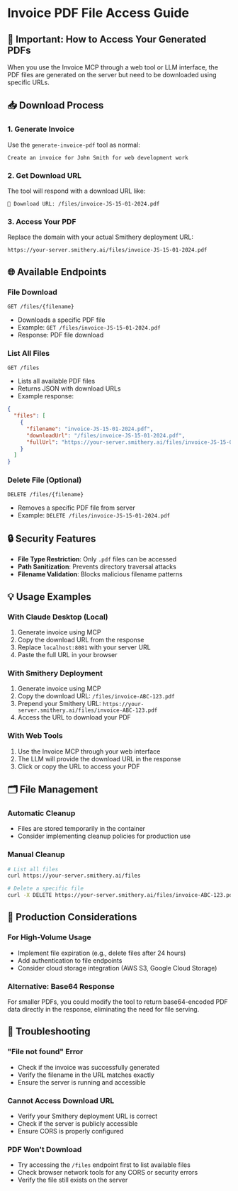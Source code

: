 # Invoice PDF File Access Guide

## 🚨 Important: How to Access Your Generated PDFs

When you use the Invoice MCP through a web tool or LLM interface, the PDF files are generated on the server but need to be downloaded using specific URLs.

## 📥 Download Process

### 1. **Generate Invoice**
Use the `generate-invoice-pdf` tool as normal:
```
Create an invoice for John Smith for web development work
```

### 2. **Get Download URL**
The tool will respond with a download URL like:
```
🔗 Download URL: /files/invoice-JS-15-01-2024.pdf
```

### 3. **Access Your PDF**
Replace the domain with your actual Smithery deployment URL:
```
https://your-server.smithery.ai/files/invoice-JS-15-01-2024.pdf
```

## 🌐 Available Endpoints

### File Download
```
GET /files/{filename}
```
- Downloads a specific PDF file
- Example: `GET /files/invoice-JS-15-01-2024.pdf`
- Response: PDF file download

### List All Files
```
GET /files
```
- Lists all available PDF files
- Returns JSON with download URLs
- Example response:
```json
{
  "files": [
    {
      "filename": "invoice-JS-15-01-2024.pdf",
      "downloadUrl": "/files/invoice-JS-15-01-2024.pdf",
      "fullUrl": "https://your-server.smithery.ai/files/invoice-JS-15-01-2024.pdf"
    }
  ]
}
```

### Delete File (Optional)
```
DELETE /files/{filename}
```
- Removes a specific PDF file from server
- Example: `DELETE /files/invoice-JS-15-01-2024.pdf`

## 🔒 Security Features

- **File Type Restriction**: Only `.pdf` files can be accessed
- **Path Sanitization**: Prevents directory traversal attacks
- **Filename Validation**: Blocks malicious filename patterns

## 💡 Usage Examples

### With Claude Desktop (Local)
1. Generate invoice using MCP
2. Copy the download URL from the response
3. Replace `localhost:8081` with your server URL
4. Paste the full URL in your browser

### With Smithery Deployment
1. Generate invoice using MCP
2. Copy the download URL: `/files/invoice-ABC-123.pdf`
3. Prepend your Smithery URL: `https://your-server.smithery.ai/files/invoice-ABC-123.pdf`
4. Access the URL to download your PDF

### With Web Tools
1. Use the Invoice MCP through your web interface
2. The LLM will provide the download URL in the response
3. Click or copy the URL to access your PDF

## 🗂️ File Management

### Automatic Cleanup
- Files are stored temporarily in the container
- Consider implementing cleanup policies for production use

### Manual Cleanup
```bash
# List all files
curl https://your-server.smithery.ai/files

# Delete a specific file
curl -X DELETE https://your-server.smithery.ai/files/invoice-ABC-123.pdf
```

## 🚀 Production Considerations

### For High-Volume Usage
- Implement file expiration (e.g., delete files after 24 hours)
- Add authentication to file endpoints
- Consider cloud storage integration (AWS S3, Google Cloud Storage)

### Alternative: Base64 Response
For smaller PDFs, you could modify the tool to return base64-encoded PDF data directly in the response, eliminating the need for file serving.

## 🔧 Troubleshooting

### "File not found" Error
- Check if the invoice was successfully generated
- Verify the filename in the URL matches exactly
- Ensure the server is running and accessible

### Cannot Access Download URL
- Verify your Smithery deployment URL is correct
- Check if the server is publicly accessible
- Ensure CORS is properly configured

### PDF Won't Download
- Try accessing the `/files` endpoint first to list available files
- Check browser network tools for any CORS or security errors
- Verify the file still exists on the server
